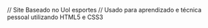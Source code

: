 // Site Baseado no Uol esportes
// Usado para aprendizado e técnica pessoal utilizando HTML5 e CSS3
